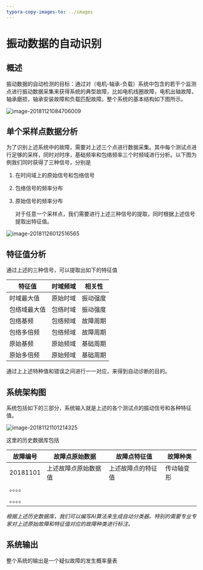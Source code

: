 ```yaml
---
typora-copy-images-to: ../images
---
```


# 振动数据的自动识别

## 概述

振动数据的自动检测的目标：通过对（电机-轴承-负载）系统中包含的若干个监测点进行振动数据采集来获得系统的典型故障，比如电机线圈故障，电机出轴故障，轴承磨损，轴承安装故障和负载匹配故障。整个系统的基本结构如下图所示。

![image-20181121084706009](/Users/lei/Documents/workshop/githubleisong03/images/image-20181121084706009-2761226.png)

## 单个采样点数据分析

为了识别上述系统中的故障，需要对上述三个点进行数据采集。其中每个测试点进行足够的采样，同时对时序，基础频率和包络频率三个时频域进行分析。以下图为例我们同时获得了三种信号，分别是

1. 在时间域上的原始信号和包络信号

2. 包络信号的频率分布

3. 原始信号的频率分布

   对于任意一个采样点，我们需要进行上述三种信号的提取，同时根据上述信号提取出特征值。

![image-20181126012516565](/Users/lei/Documents/workshop/githubleisong03/images/image-20181126012516565-3166716.png)

## 特征值分析

通过上述的三种信号，可以提取出如下的特征值

| 特征值       | 时域频域 | 相关性   |
| ------------ | -------- | -------- |
| 时域最大值   | 原始时域 | 振动强度 |
| 包络域最大值 | 包络时域 | 振动强度 |
| 包络基频     | 包络频域 | 故障周期 |
| 包络多倍频   | 包络频域 | 故障周期 |
| 原始基频     | 原始频域 | 基础周期 |
| 原始多倍频   | 原始频域 | 基础周期 |

通过上上述特种值和错误之间进行一一对应，来得到自动诊断的目的。

## 系统架构图

系统包括如下的三部分，系统输入就是上述的各个测试点的振动信号和各种特征值。

![image-20181121101214325](/Users/lei/Documents/workshop/githubleisong03/images/image-20181121101214325-2766334.png)

这里的历史数据库包括

| 故障编号 | 故障点原始数据       | 故障点特征值       | 故障种类   |
| -------- | -------------------- | ------------------ | ---------- |
| 20181101 | 上述故障点原始数据值 | 上述故障点的特征值 | 传动轴变形 |
| 。。。。 |                      |                    |            |
| 。。。。 |                      |                    |            |

*根据上述历史数据库，我们可以编写AI算法来生成自动分类器。特别的需要专业专家对上述原始故障和特征值对应的故障种类进行标注。*

## 系统输出

整个系统的输出是一个疑似故障的发生概率量表

